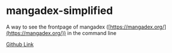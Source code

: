 # mangadex-simplified
A way to see the frontpage of mangadex ([https://mangadex.org/](https://mangadex.org/)) in the command line

[Github Link](https://github.com/ExodosPavilion/mangadex-simplified)